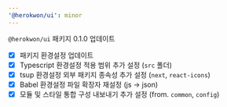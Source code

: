 ```yaml
---
'@herokwon/ui': minor
---
```


`@herokwon/ui` 패키지 0.1.0 업데이트

- [x] 패키지 환경설정 업데이트
- [x] Typescript 환경설정 적용 범위 추가 설정 (`src` 폴더)
- [x] tsup 환경설정 외부 패키지 종속성 추가 설정 (`next`, `react-icons`)
- [x] Babel 환경설정 파일 확장자 재설정 (js → json)
- [x] 모듈 및 스타일 통합 구성 내보내기 추가 설정 (from. `common`, `config`)

